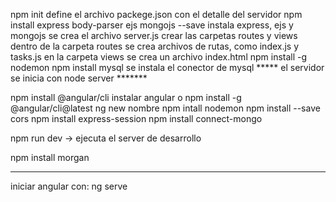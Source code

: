 npm init define el archivo packege.json con el detalle del servidor
npm install express body-parser ejs mongojs --save instala express, ejs y mongojs
se crea el archivo server.js
crear las carpetas routes y views
dentro de la carpeta routes se crea archivos de rutas, como index.js y tasks.js
en la carpeta views se crea un archivo index.html
npm install -g nodemon
npm install mysql se instala el conector de mysql
***** el servidor se inicia con node server *******

npm install @angular/cli instalar angular o npm install -g @angular/cli@latest
ng new nombre
npm intall nodemon
npm install --save cors
npm install express-session
 npm install connect-mongo

npm run dev -> ejecuta el server de desarrollo

npm install morgan

----------------------------------------------------------------------------
iniciar angular con: ng serve
